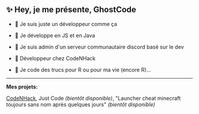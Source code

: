 <h2>✨ Hey, je me présente, GhostCode</h2>

- 👀 Je suis juste un développeur comme ça

- 🍵 Je développe en JS et en Java

- 🎀 Je suis admin d'un serveur communautaire discord basé sur le dev

- 🥒 Développeur chez CodeNHack

- 🎨 Je code des trucs pour R ou pour ma vie (encore R)... 

<hr>

**Mes projets:**

<a href="https://discord.gg/qTdkwwkKbF">CodeNHack</a>, Just Code *(bientôt disponible)*, "Launcher cheat minecraft toujours sans nom après quelques jours" *(bientôt disponible)*

